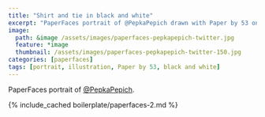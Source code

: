 ```yaml
---
title: "Shirt and tie in black and white"
excerpt: "PaperFaces portrait of @PepkaPepich drawn with Paper by 53 on an iPad."
image: 
  path: &image /assets/images/paperfaces-pepkapepich-twitter.jpg 
  feature: *image
  thumbnail: /assets/images/paperfaces-pepkapepich-twitter-150.jpg
categories: [paperfaces]
tags: [portrait, illustration, Paper by 53, black and white]
---
```


PaperFaces portrait of [@PepkaPepich](https://twitter.com/PepkaPepich).

{% include_cached boilerplate/paperfaces-2.md %}
